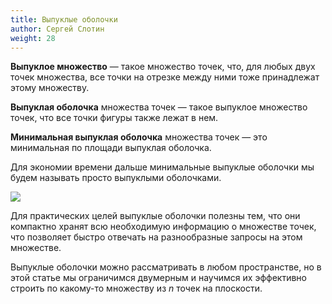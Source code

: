 ```yaml
---
title: Выпуклые оболочки
author: Сергей Слотин
weight: 28
---
```


**Выпуклое множество** — такое множество точек, что, для любых двух точек множества, все точки на отрезке между ними тоже принадлежат этому множеству.

**Выпуклая оболочка** множества точек — такое выпуклое множество точек, что все точки фигуры также лежат в нем.

**Минимальная выпуклая оболочка** множества точек — это минимальная по площади выпуклая оболочка.

Для экономии времени дальше минимальные выпуклые оболочки мы будем называть просто выпуклыми оболочками.

![](https://upload.wikimedia.org/wikipedia/commons/thumb/d/de/ConvexHull.svg/220px-ConvexHull.svg.png)

Для практических целей выпуклые оболочки полезны тем, что они компактно хранят всю необходимую информацию о множестве точек, что позволяет быстро отвечать на разнообразные запросы на этом множестве.

Выпуклые оболочки можно рассматривать в любом пространстве, но в этой статье мы ограничимся двумерным и научимся их эффективно строить по какому-то множеству из $n$ точек на плоскости.
